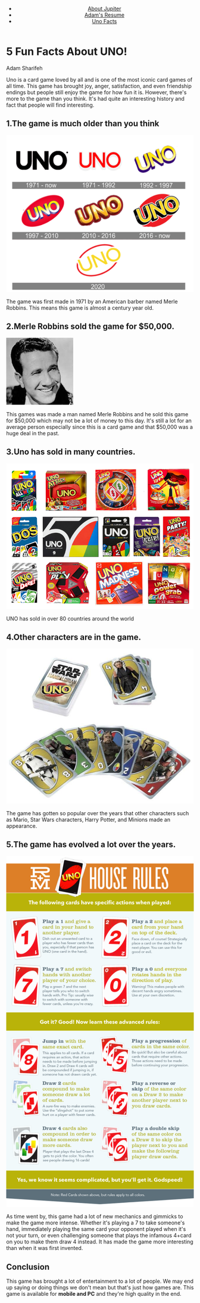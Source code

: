 <!DOCTYPE html>
<html lang="en">
<head>
  <meta charset="utf-8">
  <title>Uno Facts</title>
  <link rel="stylesheet" href="css/style.css"> 
</head>
<body>
  <header id="main-header">
    <div class="nav-container">
      <nav class="navigation">
	<ul>
          <li><a href="jupiter2.html">About Jupiter</a></li>
          <li><a href="resume.html">Adam's Resume</a></li>
          <li><a href="uno2.html">Uno Facts</a></li>
	</ul>
      </nav>
    </div>
  </header>
  <div>
    <h1>5 Fun Facts About UNO!</h1>
    <p>Adam Sharifeh</p>
  </div>
   <div id="box1">
    <p>Uno is a card game loved by all and is one of the most iconic card games of all time. This game has brought joy, anger, satisfaction, and even friendship endings but people still enjoy the game for how fun it is. However, there's more to the game than you think. It's had quite an interesting history and fact that people will find interesting.</p>
  </div>
  <section>
    <h2>1.The game is much older than you think</h2>
    <img src="media/image4.png" alt="Evolution of Uno and how old the game is">
    <div id= "box2">
    <p>The game was first made in 1971 by an American barber named Merle Robbins. This means this game is almost a century year old.</p>
    </div>
    <h2>2.Merle Robbins sold the game for $50,000.</h2>
    <img src="media/image5.jpeg" alt="Merle Robbins the creator of uno and how much he sold the game">
    <div id="box3">
    <p>This games was made a man named Merle Robbins and he sold this game for $50,000 which may not be a lot of money to this day. It's still a lot for an average person especially since this is a card game and that $50,000 was a huge deal in the past.</p>
    </div>
  </section> 
    
  <section>
    <h2>3.Uno has sold in many countries.</h2>
    <img src="media/image6.png" alt="Multiple internationals where Uno is sold.">
    <p>UNO has sold in over 80 countries around the world</p>
  </section>
  
  <section>
    <h2>4.Other characters are in the game.</h2>
    <img src="media/image7.jpeg" alt="Populr characters and franchises making an appearence in Uno">
    <div id="box4">
    <p> The game has gotten so popular over the years that other characters such as Mario, Star Wars characters, Harry Potter, and Minions made an appearance.</p>
    </div>
  </section>
  
  <section>
    <h2>5.The game has evolved a lot over the years.</h2>
    <img src="media/image8.png" alt="New mechanics and rules that Uno has developed over the years">
    <div id="box5">
    <p>As time went by, this game had a lot of new mechanics and gimmicks to make the game more intense. Whether it's playing a 7 to take someone's hand, immediately playing the same card your opponent played when it's not your turn, or even challenging someone that plays the infamous 4+card on you to make them draw 4 instead. It has made the game more interesting than when it was first invented.</p>
    </div>
    <h2>Conclusion</h2>
    <div id="box6">
    <p>This game has brought a lot of entertainment to a lot of people. We may end up saying or doing things we don't mean but that's just how games are. This game is available for <strong>mobile and PC</strong> and they're high quality in the end.</p>
    </div>
  </section>
</body>
</html>
